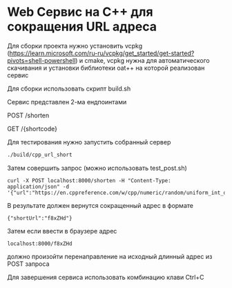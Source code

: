 # Web Cервис на С++ для сокращения URL адреса

Для сборки проекта нужно установить vcpkg (https://learn.microsoft.com/ru-ru/vcpkg/get_started/get-started?pivots=shell-powershell) и cmake, vcpkg нужна для автоматического скачивания и установки библиотеки oat++ на которой реализован сервис

Для сборки использовать скрипт build.sh

Сервис представлен 2-ма ендпоинтами

POST /shorten

GET /{shortcode}

Для тестирования нужно запустить собранный сервер 

```bash
./build/cpp_url_short
```

Затем совершить запрос (можно использовать test_post.sh)
```
curl -X POST localhost:8000/shorten -H "Content-Type: application/json" -d '{"url":"https://en.cppreference.com/w/cpp/numeric/random/uniform_int_distribution"}'
```
В результате должен вернутся сокращенный адрес в формате
```
{"shortUrl":"f8xZHd"}
```

Затем если ввести в браузере адрес 
```
localhost:8000/f8xZHd
```
должно произойти перенаправление на исходный длинный адрес из POST запроса

Для завершения сервиса использовать комбинацию клави Ctrl+C